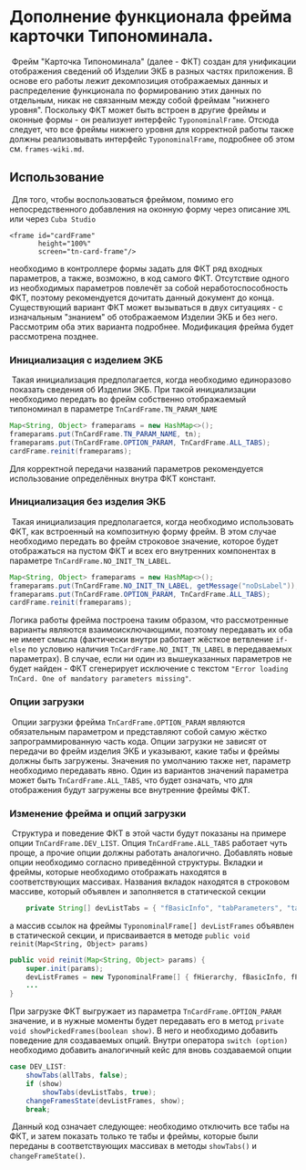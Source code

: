 # 	Дополнение функционала фрейма карточки Типономинала.

​	Фрейм "Карточка Типономинала" (далее - ФКТ) создан для унификации отображения сведений об Изделии ЭКБ в разных частях приложения. В основе его работы лежит декомпозиция отображаемых данных и распределение функционала по формированию этих данных по отдельным, никак не связанным между собой фреймам "нижнего уровня". Поскольку ФКТ может быть встроен в другие фреймы и оконные формы - он реализует интерфейс `TyponominalFrame`. Отсюда следует, что все фреймы нижнего уровня для корректной работы также должны реализовывать интерфейс `TyponominalFrame`, подробнее об этом см. `frames-wiki.md`. 

## 	Использование
​	Для того, чтобы воспользоваться фреймом, помимо его непосредственного добавления на оконную форму через описание `XML` или через `Cuba Studio`
``` xaml
<frame id="cardFrame"
       height="100%"
       screen="tn-card-frame"/>
```
необходимо в контроллере формы задать для ФКТ ряд входных параметров, а также, возможно, в код самого ФКТ. Отсутствие одного из необходимых параметров повлечёт за собой неработоспособность ФКТ, поэтому рекомендуется дочитать данный документ до конца. Существующий вариант ФКТ может вызываться в двух ситуациях - с изначальным "знанием" об отображаемом Изделии ЭКБ и без него. Рассмотрим оба этих варианта подробнее. Модификация фрейма будет рассмотрена позднее.

### Инициализация с изделием ЭКБ
​	Такая инициализация предполагается, когда необходимо единоразово показать сведения об Изделии ЭКБ. При такой инициализации необходимо передать во фрейм собственно отображаемый типономинал в параметре `TnCardFrame.TN_PARAM_NAME`
``` java
Map<String, Object> frameparams = new HashMap<>();
frameparams.put(TnCardFrame.TN_PARAM_NAME, tn);
frameparams.put(TnCardFrame.OPTION_PARAM, TnCardFrame.ALL_TABS);
cardFrame.reinit(frameparams);
```
Для корректной передачи названий параметров рекомендуется использование определённых внутра ФКТ констант. 

### Инициализация без изделия ЭКБ
​	Такая инициализация предполагается, когда необходимо использовать ФКТ, как встроенный на композитную форму фрейм. В этом случае необходимо передать во фрейм строковое значение, которое будет отображаться на пустом ФКТ и всех его внутренних компонентах в параметре `TnCardFrame.NO_INIT_TN_LABEL`. 
``` java
Map<String, Object> frameparams = new HashMap<>();
frameparams.put(TnCardFrame.NO_INIT_TN_LABEL, getMessage("noDsLabel"));
frameparams.put(TnCardFrame.OPTION_PARAM, TnCardFrame.ALL_TABS);
cardFrame.reinit(frameparams);
```
Логика работы фрейма построена таким образом, что рассмотренные варианты являются взаимоисключающими, поэтому передавать их оба не имеет смысла (фактически внутри работает жёсткое ветвление `if-else` по условию наличия `TnCardFrame.NO_INIT_TN_LABEL` в передаваемых параметрах). В случае, если ни один из вышеуказанных параметров не будет найден - ФКТ сгенерирует исключение с текстом `"Error loading TnCard. One of mandatory parameters missing"`. 

### Опции загрузки
​	Опции загрузки фрейма `TnCardFrame.OPTION_PARAM` являются обязательным параметром и представляют собой самую жёстко запрограммированную часть кода. Опции загрузки не зависят от передачи во фрейм изделия ЭКБ и указывают, какие табы и фреймы должны быть загружены. Значения по умолчанию также нет, параметр необходимо передавать явно. Один из вариантов значений параметра может быть `TnCardFrame.ALL_TABS`, что будет означать, что для отображения будут загружены все внутренние фреймы ФКТ.  

### Изменение фрейма и опций загрузки
​	Структура и поведение ФКТ в этой части будут показаны на примере опции `TnCardFrame.DEV_LIST`. Опция `TnCardFrame.ALL_TABS` работает чуть проще, а прочие опции должны работать аналогично. Добавлять новые опции необходимо согласно приведённой структуры. Вкладки и фреймы, которые необходимо отображать находятся в соответствующих массивах. Названия вкладок находятся в строковом массиве, который объявлен и заполняется в статической секции
```java
    private String[] devListTabs = { "fBasicInfo", "tabParameters", "tabPurchParams" };
```
а массив ссылок на фреймы `TyponominalFrame[] devListFrames` объявлен в статической секции, и присваивается в методе `public void reinit(Map<String, Object> params)`
``` java
public void reinit(Map<String, Object> params) {
    super.init(params);
    devListFrames = new TyponominalFrame[] { fHierarchy, fBasicInfo, fParametersMain, fPurchaseParameters };
    ...
}
```
При загрузке ФКТ выгружает из параметра `TnCardFrame.OPTION_PARAM` значение, и в нужные моменты будет передавать его в метод `private void showPickedFrames(boolean show)`. В него и необходимо добавить поведение для создаваемых опций. Внутри оператора `switch (option)` необходимо добавить аналогичный кейс для вновь создаваемой опции

``` java
case DEV_LIST:
    showTabs(allTabs, false);
    if (show)
        showTabs(devListTabs, true);
    changeFramesState(devListFrames, show);
    break;
```

​	Данный код означает следующее: необходимо отключить все табы на ФКТ, и затем показать только те табы и фреймы, которые были переданы в соответствующих массивах в методы `showTabs()` и `changeFrameState()`. 